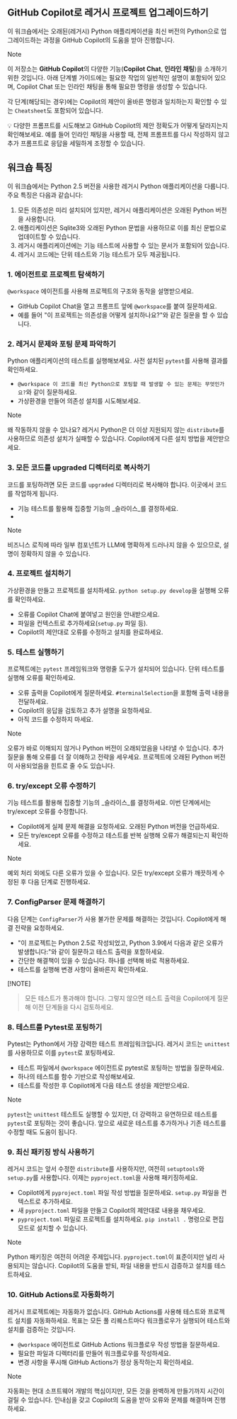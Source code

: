 ## GitHub Copilot로 레거시 프로젝트 업그레이드하기

이 워크숍에서는 오래된(레거시) Python 애플리케이션을 최신 버전의 Python으로 업그레이드하는 과정을 GitHub Copilot의 도움을 받아 진행합니다.

> [!NOTE]
> 이 저장소는 **GitHub Copilot**의 다양한 기능(**Copilot Chat**, **인라인 채팅**)을 소개하기 위한 것입니다. 아래 단계별 가이드에는 필요한 작업의 일반적인 설명이 포함되어 있으며, Copilot Chat 또는 인라인 채팅을 통해 필요한 명령을 생성할 수 있습니다.
>
> 각 단계(해당되는 경우)에는 Copilot의 제안이 올바른 명령과 일치하는지 확인할 수 있는 `Cheatsheet`도 포함되어 있습니다.
>
> 💡 다양한 프롬프트를 시도해보고 GitHub Copilot의 제안 정확도가 어떻게 달라지는지 확인해보세요. 예를 들어 인라인 채팅을 사용할 때, 전체 프롬프트를 다시 작성하지 않고 추가 프롬프트로 응답을 세밀하게 조정할 수 있습니다.

## 워크숍 특징

이 워크숍에서는 Python 2.5 버전을 사용한 레거시 Python 애플리케이션을 다룹니다. 주요 특징은 다음과 같습니다:

1. 모든 의존성은 미리 설치되어 있지만, 레거시 애플리케이션은 오래된 Python 버전을 사용합니다.
2. 애플리케이션은 Sqlite3와 오래된 Python 문법을 사용하므로 이를 최신 문법으로 업데이트할 수 있습니다.
3. 레거시 애플리케이션에는 기능 테스트에 사용할 수 있는 문서가 포함되어 있습니다.
4. 레거시 코드에는 단위 테스트와 기능 테스트가 모두 제공됩니다.

### 1. 에이전트로 프로젝트 탐색하기

`@workspace` 에이전트를 사용해 프로젝트의 구조와 동작을 설명받으세요.

- GitHub Copilot Chat을 열고 프롬프트 앞에 `@workspace`를 붙여 질문하세요.
- 예를 들어 "이 프로젝트는 의존성을 어떻게 설치하나요?"와 같은 질문을 할 수 있습니다.

### 2. 레거시 문제와 포팅 문제 파악하기

Python 애플리케이션의 테스트를 실행해보세요. 사전 설치된 `pytest`를 사용해 결과를 확인하세요.

- `@workspace 이 코드를 최신 Python으로 포팅할 때 발생할 수 있는 문제는 무엇인가요?`와 같이 질문하세요.
- 가상환경을 만들어 의존성 설치를 시도해보세요.

> [!NOTE]
> 왜 작동하지 않을 수 있나요? 레거시 Python은 더 이상 지원되지 않는 `distribute`를 사용하므로 의존성 설치가 실패할 수 있습니다.
> Copilot에게 다른 설치 방법을 제안받으세요.

### 3. 모든 코드를 upgraded 디렉터리로 복사하기

코드를 포팅하려면 모든 코드를 `upgraded` 디렉터리로 복사해야 합니다. 이곳에서 코드를 작업하게 됩니다.

- 기능 테스트를 활용해 집중할 기능의 _슬라이스_를 결정하세요.
- 
> [!NOTE]
> 비즈니스 로직에 따라 일부 컴포넌트가 LLM에 명확하게 드러나지 않을 수 있으므로, 설명이 정확하지 않을 수 있습니다.

### 4. 프로젝트 설치하기

가상환경을 만들고 프로젝트를 설치하세요. `python setup.py develop`을 실행해 오류를 확인하세요.

- 오류를 Copilot Chat에 붙여넣고 원인을 안내받으세요.
- 파일을 컨텍스트로 추가하세요(`setup.py` 파일 등).
- Copilot의 제안대로 오류를 수정하고 설치를 완료하세요.

### 5. 테스트 실행하기

프로젝트에는 `pytest` 프레임워크와 명령줄 도구가 설치되어 있습니다. 단위 테스트를 실행해 오류를 확인하세요.

- 오류 출력을 Copilot에게 질문하세요. `#terminalSelection`을 포함해 출력 내용을 전달하세요.
- Copilot의 응답을 검토하고 추가 설명을 요청하세요.
- 아직 코드를 수정하지 마세요.

> [!NOTE]
> 오류가 바로 이해되지 않거나 Python 버전이 오래되었음을 나타낼 수 있습니다. 추가 질문을 통해 오류를 더 잘 이해하고 전략을 세우세요. 프로젝트에 오래된 Python 버전이 사용되었음을 힌트로 줄 수도 있습니다.

### 6. try/except 오류 수정하기

기능 테스트를 활용해 집중할 기능의 _슬라이스_를 결정하세요. 이번 단계에서는 try/except 오류를 수정합니다.

- Copilot에게 실제 문제 해결을 요청하세요. 오래된 Python 버전을 언급하세요.
- 모든 try/except 오류를 수정하고 테스트를 반복 실행해 오류가 해결되는지 확인하세요.

> [!NOTE]
> 예외 처리 외에도 다른 오류가 있을 수 있습니다. 모든 try/except 오류가 깨끗하게 수정된 후 다음 단계로 진행하세요.

### 7. ConfigParser 문제 해결하기

다음 단계는 `ConfigParser`가 사용 불가한 문제를 해결하는 것입니다. Copilot에게 해결 전략을 요청하세요.

- "이 프로젝트는 Python 2.5로 작성되었고, Python 3.9에서 다음과 같은 오류가 발생합니다:"와 같이 질문하고 테스트 출력을 포함하세요.
- 간단한 해결책이 있을 수 있습니다. 하나를 선택해 바로 적용하세요.
- 테스트를 실행해 변경 사항이 올바른지 확인하세요.

[!NOTE]
> 모든 테스트가 통과해야 합니다. 그렇지 않으면 테스트 출력을 Copilot에게 질문해 이전 단계들을 다시 검토하세요.

### 8. 테스트를 Pytest로 포팅하기

Pytest는 Python에서 가장 강력한 테스트 프레임워크입니다. 레거시 코드는 `unittest`를 사용하므로 이를 `pytest`로 포팅하세요.

- 테스트 파일에서 `@workspace` 에이전트로 pytest로 포팅하는 방법을 질문하세요.
- 하나의 테스트를 함수 기반으로 작성해보세요.
- 테스트를 작성한 후 Copilot에게 다음 테스트 생성을 제안받으세요.

> [!NOTE]
> `pytest`는 `unittest` 테스트도 실행할 수 있지만, 더 강력하고 유연하므로 테스트를 `pytest`로 포팅하는 것이 좋습니다. 앞으로 새로운 테스트를 추가하거나 기존 테스트를 수정할 때도 도움이 됩니다.

### 9. 최신 패키징 방식 사용하기

레거시 코드는 앞서 수정한 `distribute`를 사용하지만, 여전히 `setuptools`와 `setup.py`를 사용합니다. 이제는 `pyproject.toml`을 사용해 패키징하세요.

- Copilot에게 `pyproject.toml` 파일 작성 방법을 질문하세요. `setup.py` 파일을 컨텍스트로 추가하세요.
- 새 `pyproject.toml` 파일을 만들고 Copilot의 제안대로 내용을 채우세요.
- `pyproject.toml` 파일로 프로젝트를 설치하세요. `pip install .` 명령으로 편집 모드로 설치할 수 있습니다.

> [!NOTE]
> Python 패키징은 여전히 어려운 주제입니다. `pyproject.toml`이 표준이지만 널리 사용되지는 않습니다. Copilot의 도움을 받되, 파일 내용을 반드시 검증하고 설치를 테스트하세요.

### 10. GitHub Actions로 자동화하기

레거시 프로젝트에는 자동화가 없습니다. GitHub Actions를 사용해 테스트와 프로젝트 설치를 자동화하세요. 목표는 모든 풀 리퀘스트마다 워크플로우가 실행되어 테스트와 설치를 검증하는 것입니다.

- `@workspace` 에이전트로 GitHub Actions 워크플로우 작성 방법을 질문하세요.
- 필요한 파일과 디렉터리를 만들어 워크플로우를 작성하세요.
- 변경 사항을 푸시해 GitHub Actions가 정상 동작하는지 확인하세요.

> [!NOTE]
> 자동화는 현대 소프트웨어 개발의 핵심이지만, 모든 것을 완벽하게 만들기까지 시간이 걸릴 수 있습니다.
> 인내심을 갖고 Copilot의 도움을 받아 오류와 문제를 해결하며 진행하세요.
